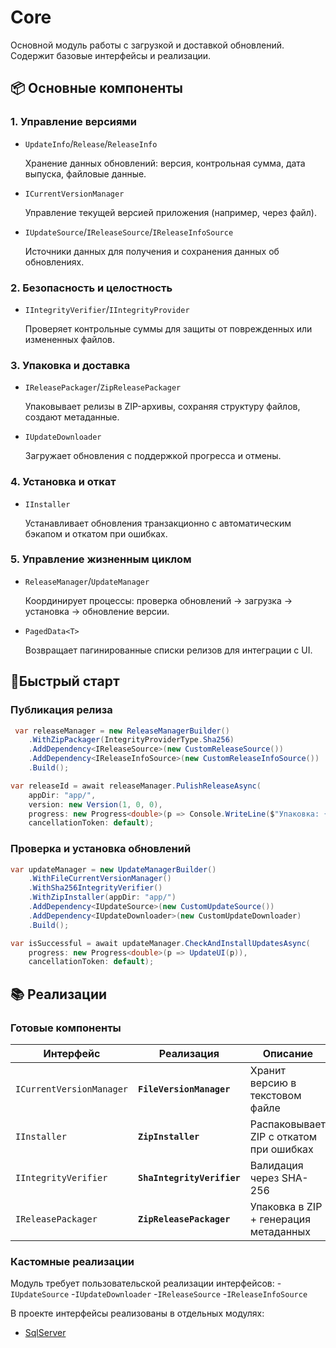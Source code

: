 # Core

Основной модуль работы с загрузкой и доставкой обновлений. Содержит базовые интерфейсы и реализации. 

## 📦 Основные компоненты

### 1. Управление версиями 

* `UpdateInfo`/`Release`/`ReleaseInfo`
  
  Хранение данных обновлений: версия, контрольная сумма, дата выпуска, файловые данные.
  
* `ICurrentVersionManager`

  Управление текущей версией приложения (например, через файл).
  
* `IUpdateSource`/`IReleaseSource`/`IReleaseInfoSource`

  Источники данных для получения и сохранения данных об обновлениях.
  
### 2. Безопасность и целостность

* `IIntegrityVerifier`/`IIntegrityProvider`

  Проверяет контрольные суммы для защиты от поврежденных или измененных файлов.
  
### 3. Упаковка и доставка

* `IReleasePackager`/`ZipReleasePackager`

  Упаковывает релизы в ZIP-архивы, сохраняя структуру файлов, создают метаданные.
  
* `IUpdateDownloader`
  
  Загружает обновления с поддержкой прогресса и отмены.
  
### 4. Установка и откат

* `IInstaller`

  Устанавливает обновления транзакционно с автоматическим бэкапом и откатом при ошибках.
  
### 5. Управление жизненным циклом

* `ReleaseManager`/`UpdateManager`

  Координирует процессы: проверка обновлений → загрузка → установка → обновление версии.
  
* `PagedData<T>`

  Возвращает пагинированные списки релизов для интеграции с UI.

## 🚀Быстрый старт

### Публикация релиза

```cs
 var releaseManager = new ReleaseManagerBuilder()
    .WithZipPackager(IntegrityProviderType.Sha256)
    .AddDependency<IReleaseSource>(new CustomReleaseSource())
    .AddDependency<IReleaseInfoSource>(new CustomReleaseInfoSource())
    .Build();

var releaseId = await releaseManager.PulishReleaseAsync(
    appDir: "app/",
    version: new Version(1, 0, 0),
    progress: new Progress<double>(p => Console.WriteLine($"Упаковка: {p:P}")),
    cancellationToken: default);
```

### Проверка и установка обновлений

```cs
var updateManager = new UpdateManagerBuilder()
    .WithFileCurrentVersionManager()
    .WithSha256IntegrityVerifier()
    .WithZipInstaller(appDir: "app/")
    .AddDependency<IUpdateSource>(new CustomUpdateSource())
    .AddDependency<IUpdateDownloader>(new CustomUpdateDownloader)
    .Build();

var isSuccessful = await updateManager.CheckAndInstallUpdatesAsync(
    progress: new Progress<double>(p => UpdateUI(p)),
    cancellationToken: default);
```

## 📚 Реализации

### Готовые компоненты
| Интерфейс | Реализация | Описание |
|-----------|------------|----------|
| `ICurrentVersionManager` | **`FileVersionManager`** | Хранит версию в текстовом файле |
| `IInstaller` | **`ZipInstaller`** | Распаковывает ZIP с откатом при ошибках |
| `IIntegrityVerifier` | **`ShaIntegrityVerifier`** | Валидация через SHA-256 |
| `IReleasePackager` | **`ZipReleasePackager`** | Упаковка в ZIP + генерация метаданных |

### Кастомные реализации

Модуль требует пользовательской реализации интерфейсов: 
-`IUpdateSource`
-`IUpdateDownloader`
-`IReleaseSource`
-`IReleaseInfoSource`

В проекте интерфейсы реализованы в отдельных модулях:
- [SqlServer]()

